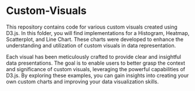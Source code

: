 # Custom-Visuals
This repository contains code for various custom visuals created using D3.js. In this folder, you will find implementations for a Histogram, Heatmap, Scatterplot, and Line Chart. These charts were developed to enhance the understanding and utilization of custom visuals in data representation.

Each visual has been meticulously crafted to provide clear and insightful data presentations. The goal is to enable users to better grasp the context and significance of custom visuals, leveraging the powerful capabilities of D3.js. By exploring these examples, you can gain insights into creating your own custom charts and improving your data visualization skills.
